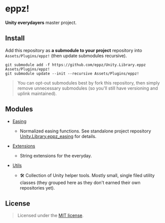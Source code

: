 # eppz!

**Unity everydayers** master project.

## Install

Add this repository as **a submodule to your project** repository into `Assets/Plugins/eppz!` (then update submodules recursive). 

```
git submodule add -f https://github.com/eppz/Unity.Library.eppz Assets/Plugins/eppz!
git submodule update --init --recursive Assets/Plugins/eppz!
```

> You can opt-out submodules best by fork this repository, then simply remove unnecessary submodules (so you'll still have versioning and uplink maintained).

## Modules

* [Easing](https://github.com/eppz/Unity.Library.eppz.Easing)

	+ Normalized easing functions. See standalone project repository [Unity.Library.eppz_easing](https://github.com/eppz/Unity.Library.eppz_easing) for details.

* [Extensions](https://github.com/eppz/Unity.Library.eppz.Extensions)

	+ String extensions for the everyday. 

* [Utils](https://github.com/eppz/Unity.Library.eppz.Utils)

	+ 🛠️ Collection of Unity helper tools. Mostly small, single filed utility classes (they grouped here as they don't earned their own repositories yet).

## License

> Licensed under the [MIT license](http://en.wikipedia.org/wiki/MIT_License).
